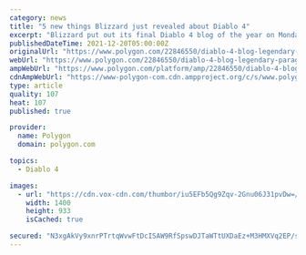 ```yaml
---
category: news
title: "5 new things Blizzard just revealed about Diablo 4"
excerpt: "Blizzard put out its final Diablo 4 blog of the year on Monday, and it came with a variety of information. The topics range from loot, to Legendaries, to the new Paragon system and visual effects."
publishedDateTime: 2021-12-20T05:00:00Z
originalUrl: "https://www.polygon.com/22846550/diablo-4-blog-legendary-paragon-occultist-skill-class-farm"
webUrl: "https://www.polygon.com/22846550/diablo-4-blog-legendary-paragon-occultist-skill-class-farm"
ampWebUrl: "https://www.polygon.com/platform/amp/22846550/diablo-4-blog-legendary-paragon-occultist-skill-class-farm"
cdnAmpWebUrl: "https://www-polygon-com.cdn.ampproject.org/c/s/www.polygon.com/platform/amp/22846550/diablo-4-blog-legendary-paragon-occultist-skill-class-farm"
type: article
quality: 107
heat: 107
published: true

provider:
  name: Polygon
  domain: polygon.com

topics:
  - Diablo 4

images:
  - url: "https://cdn.vox-cdn.com/thumbor/iu5EFb5Qg9Zqv-2Gnu06J31pvDw=/0x0:3840x2160/1400x933/filters:focal(1641x441:2255x1055):no_upscale()/cdn.vox-cdn.com/uploads/chorus_image/image/70297813/D4_Inarius_and_Lilith.0.jpg"
    width: 1400
    height: 933
    isCached: true

secured: "N3xgAkVy9xnrPTrtqWvwFtDcISAW9RfSpswDJTaWTtUXDaEz+M3HMXVq2EP/szE/29guHhMTwDqYm+ZLDeZMZRFulDQLHyJ5sPBKmTEEnjQbazQFUnQm888sJ2OZR8QOdy8uXi7zUH9S16+8zy+oOGsZx9rrbkl6IWq0zCEAKeEzr1YGisJrpSSQZbxs7JCunb55iqjSzNvchqWHpCDvlGbWKLlh6fOSAps9ACN2RpBJO2ZM2sFQjdg9OJByiNbxWKLfps6M6p9vFjPCf0Gg60UOvfzcW/fgYY4gyalPFx6USDh/6v9gFmhiS+hQ/xnpS1Ar9ZGiOIwx+guNmwA8nmx1lFGfWcXtorK5nzNOTXQ=;Nt3XzOm66zUt2ZFaCMUUZg=="
---
```



